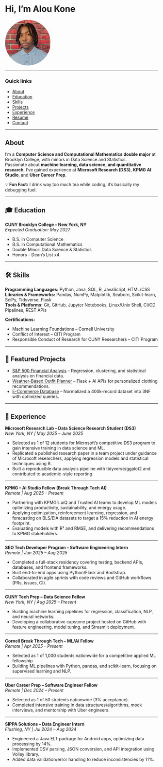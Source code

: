 # Hi, I’m Alou Kone

<img src="assets/photo.png" alt="Profile Photo" width="150" style="border-radius:50%;">

---

### Quick links
- [About](#about)  
- [Education](#-education)  
- [Skills](#️-skills)  
- [Projects](#-featured-projects)  
- [Experience](#-experience)  
- [Resume](assets/Alou_Kone_Resume.pdf)  
- [Contact](mailto:konealoubadra@gmail.com)  

---

## About
I’m a **Computer Science and Computational Mathematics double major** at Brooklyn College, with minors in Data Science and Statistics.  
Passionate about **machine learning, data science, and quantitative research**, I’ve gained experience at **Microsoft Research (DS3)**, **KPMG AI Studio**, and **Uber Career Prep**.  

💡 **Fun Fact:** I drink way too much tea while coding, it’s basically my debugging fuel. 

---

## 🎓 Education

**CUNY Brooklyn College – New York, NY**  
*Expected Graduation: May 2027*  
- B.S. in Computer Science  
- B.S. in Computational Mathematics  
- Double Minor: Data Science & Statistics  
- Honors – Dean’s List x4

---

## 🛠️ Skills

**Programming Languages:** Python, Java, SQL, R, JavaScript, HTML/CSS  
**Libraries & Frameworks:** Pandas, NumPy, Matplotlib, Seaborn, Scikit-learn, SciPy, Tidyverse, Flask  
**Tools & Platforms:** Git, GitHub, Jupyter Notebooks, Linux/Unix Shell, CI/CD Pipelines, REST APIs  

**Certifications:**  
- Machine Learning Foundations – Cornell University  
- Conflict of Interest – CITI Program 
- Responsible Conduct of Research for CUNY Researchers – CITI Program  

---

## 🚀 Featured Projects
- [S&P 500 Financial Analysis](https://github.com/akone42/S-P-500) – Regression, clustering, and statistical analysis on financial data.  
- [Weather-Based Outfit Planner](https://github.com/mayokunl/Weather-Based-Outfit-Planner) – Flask + AI APIs for personalized clothing recommendations.  
- [E-Commerce Database](https://github.com/akone42/E-Commerce-Database) – Normalized a 400k-record dataset into 3NF with optimized queries.  

---

## 💼 Experience

**Microsoft Research Lab – Data Science Research Student (DS3)**  
*New York, NY | May 2025 – June 2025*  
- Selected as 1 of 12 students for Microsoft’s competitive DS3 program to gain intensive training in data science and ML.  
- Replicated a published research paper in a team project under guidance of Microsoft researchers, applying regression models and statistical techniques using R.  
- Built a reproducible data analysis pipeline with tidyverse/ggplot2 and contributed to academic-style reporting.  

---

**KPMG – AI Studio Fellow (Break Through Tech AI)**  
*Remote | Aug 2025 – Present*  
- Partnering with KPMG’s aiQ and Trusted AI teams to develop ML models optimizing productivity, sustainability, and energy usage.  
- Applying optimization, reinforcement learning, regression, and forecasting on BLS/EIA datasets to target a 15% reduction in AI energy footprint.  
- Evaluating models with R² and RMSE, and delivering recommendations to KPMG stakeholders.  

---

**SEO Tech Developer Program – Software Engineering Intern**  
*Remote | Jun 2025 – Aug 2025*  
- Completed a full-stack residency covering testing, backend APIs, databases, and frontend frameworks.  
- Built end-to-end apps using Python/Flask and Bootstrap.  
- Collaborated in agile sprints with code reviews and GitHub workflows (PRs, issues, CI).  

---

**CUNY Tech Prep – Data Science Fellow**  
*New York, NY | Aug 2025 – Present*  
- Building machine learning pipelines for regression, classification, NLP, and neural networks.  
- Developing a collaborative capstone project hosted on GitHub with feature engineering, model tuning, and Streamlit deployment.  

---

**Cornell Break Through Tech – ML/AI Fellow**  
*Remote | Apr 2025 – Present*  
- Selected as 1 of 1,000 students nationwide for a competitive applied ML fellowship.  
- Building ML pipelines with Python, pandas, and scikit-learn, focusing on supervised learning and NLP.  

---

**Uber Career Prep – Software Engineer Fellow**  
*Remote | Dec 2024 – Present*  
- Selected as 1 of 50 students nationwide (3% acceptance).  
- Completed intensive training in data structures/algorithms, mock interviews, and mentorship with Uber engineers.  

---

**SIPPA Solutions – Data Engineer Intern**  
*Flushing, NY | Jul 2024 – Aug 2024*  
- Engineered a Java ELT package for Android apps, optimizing data processing by 14%.  
- Implemented CSV parsing, JSON conversion, and API integration using Volley library.  
- Added data validation/error handling to reduce inconsistencies by 11%.  
